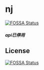 # nj
[![FOSSA Status](https://app.fossa.com/api/projects/git%2Bgithub.com%2Fyimo0908%2Fnj.svg?type=shield)](https://app.fossa.com/projects/git%2Bgithub.com%2Fyimo0908%2Fnj?ref=badge_shield)

##### api已停用


## License
[![FOSSA Status](https://app.fossa.com/api/projects/git%2Bgithub.com%2Fyimo0908%2Fnj.svg?type=large)](https://app.fossa.com/projects/git%2Bgithub.com%2Fyimo0908%2Fnj?ref=badge_large)